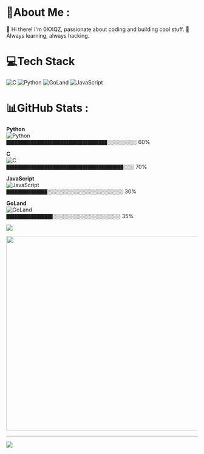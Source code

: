 # 💫About Me :
 👋 Hi there! I'm 0XXQZ, passionate about coding and building cool stuff.
🚀 Always learning, always hacking.

# 💻Tech Stack
![C](https://img.shields.io/badge/c-%2300599C.svg?style=for-the-badge&logo=c&logoColor=white) ![Python](https://img.shields.io/badge/python-3670A0?style=for-the-badge&logo=python&logoColor=ffdd54) 
![GoLand](https://img.shields.io/badge/GoLand-000000?style=for-the-badge&logo=goland&logoColor=white) 
![JavaScript](https://img.shields.io/badge/javascript-%23323330.svg?style=for-the-badge&logo=javascript&logoColor=%23F7DF1E)
# 📊GitHub Stats :
**Python**  
![Python](https://img.shields.io/badge/-Python-3670A0?style=flat&logo=python&logoColor=ffdd54)  
`█████████████████████████████████████░░░░░░░░░░░` 60%

**C**  
![C](https://img.shields.io/badge/-C-00599C?style=flat&logo=c&logoColor=white)  
`███████████████████████████████████████████░░░░` 70%

**JavaScript**  
![JavaScript](https://img.shields.io/badge/-JavaScript-323330?style=flat&logo=javascript&logoColor=F7DF1E)  
`███████████████░░░░░░░░░░░░░░░░░░░░░░░░░░░░` 30%

**GoLand**  
![GoLand](https://img.shields.io/badge/-GoLand-000000?style=flat&logo=goland&logoColor=white)  
`█████████████████░░░░░░░░░░░░░░░░░░░░░░░░░` 35%


![](https://quotes-github-readme.vercel.app/api?type=horizontal&theme=tokyonight)


<img src="https://i.gifer.com/OVO.gif" width="512px"/>

---
[![](https://visitcount.itsvg.in/api?id=0XXQZ&icon=0&color=0)](https://visitcount.itsvg.in)
